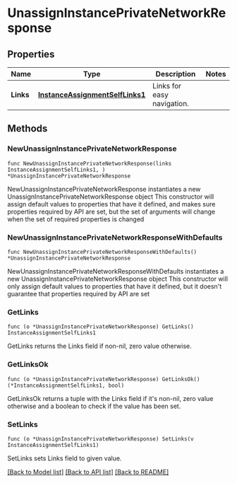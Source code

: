 # UnassignInstancePrivateNetworkResponse

## Properties

Name | Type | Description | Notes
------------ | ------------- | ------------- | -------------
**Links** | [**InstanceAssignmentSelfLinks1**](InstanceAssignmentSelfLinks1.md) | Links for easy navigation. | 

## Methods

### NewUnassignInstancePrivateNetworkResponse

`func NewUnassignInstancePrivateNetworkResponse(links InstanceAssignmentSelfLinks1, ) *UnassignInstancePrivateNetworkResponse`

NewUnassignInstancePrivateNetworkResponse instantiates a new UnassignInstancePrivateNetworkResponse object
This constructor will assign default values to properties that have it defined,
and makes sure properties required by API are set, but the set of arguments
will change when the set of required properties is changed

### NewUnassignInstancePrivateNetworkResponseWithDefaults

`func NewUnassignInstancePrivateNetworkResponseWithDefaults() *UnassignInstancePrivateNetworkResponse`

NewUnassignInstancePrivateNetworkResponseWithDefaults instantiates a new UnassignInstancePrivateNetworkResponse object
This constructor will only assign default values to properties that have it defined,
but it doesn't guarantee that properties required by API are set

### GetLinks

`func (o *UnassignInstancePrivateNetworkResponse) GetLinks() InstanceAssignmentSelfLinks1`

GetLinks returns the Links field if non-nil, zero value otherwise.

### GetLinksOk

`func (o *UnassignInstancePrivateNetworkResponse) GetLinksOk() (*InstanceAssignmentSelfLinks1, bool)`

GetLinksOk returns a tuple with the Links field if it's non-nil, zero value otherwise
and a boolean to check if the value has been set.

### SetLinks

`func (o *UnassignInstancePrivateNetworkResponse) SetLinks(v InstanceAssignmentSelfLinks1)`

SetLinks sets Links field to given value.



[[Back to Model list]](../README.md#documentation-for-models) [[Back to API list]](../README.md#documentation-for-api-endpoints) [[Back to README]](../README.md)


